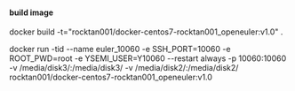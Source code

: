 #### build image
docker build -t="rocktan001/docker-centos7-rocktan001_openeuler:v1.0" .


docker run -tid --name euler_10060 -e SSH_PORT=10060 -e ROOT_PWD=root -e YSEMI_USER=Y10060    --restart always -p 10060:10060  -v /media/disk3/:/media/disk3/ -v /media/disk2/:/media/disk2/  rocktan001/docker-centos7-rocktan001_openeuler:v1.0



